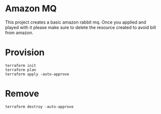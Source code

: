 # Amazon MQ

This project creates a basic amazon rabbit mq. Once you applied and played with it please make sure to delete the resource created to avoid bill from amazon.


# Provision

```
terraform init
terraform plan
terraform apply -auto-approve
```

# Remove


`terraform destroy -auto-approve`
